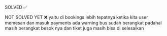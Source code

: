 
SOLVED ✅
<!-- jadi ada masalah di waktu berangkat dan sampai yaitu dia tidak akurat menginat ini aplikasi berjalan di wib jadi harusnya semua jadwal dari admin sampai frontend harus pakai wib coba fix ini karena masih belum akurat atau bener nih saya cek di database tercatat kolom depature_time dan arival_time nya kacau bahkan menunjukan tahun 2000 dan tentu tanggal dan waktu nya gak bener coba fix it dan pastikan cek ke semua file yang berhubungan -->

NOT SOLVED YET ❌
yaitu di bookings lebih tepatnya ketika kita user memesan dan masuk payments ada warning bus sudah berangkat padahal masih berangkat besok nya dan tiket juga masih bisa di selesaikan 
